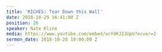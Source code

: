 ```yaml
---
title: 'RICHES: Tear Down this Wall'
date: 2018-10-29 16:41:00 Z
position: 26
speaker: Nate Kline
media: https://www.youtube.com/embed/ocYdKJ2JUpU?ecver=2
sermon_date: 2018-10-28 10:00:00 Z
---
```


